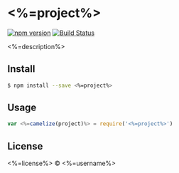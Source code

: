 # <%=project%>
[![npm version](https://img.shields.io/npm/v/<%=project%>.svg)](https://npmjs.org/package/<%=project%>)
[![Build Status](https://travis-ci.org/<%=username%>/<%=project%>.svg?branch=master)](https://travis-ci.org/<%=username%>/<%=project%>)

<%=description%>

## Install

```sh
$ npm install --save <%=project%>
```

## Usage

```js
var <%=camelize(project)%> = require('<%=project%>')
```

## License

<%=license%> © <%=username%>
